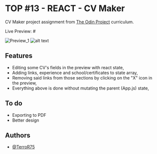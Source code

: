 # TOP #13 - REACT - CV Maker

CV Maker project assignment from [The Odin Project](https://www.theodinproject.com) curriculum.

Live Preview: #

![Preview_1](#)
![alt text](#)

## Features

- Editing some CV's fields in the preview with react state,
- Adding links, experience and school/certificates to state array,
- Removing said links from those sections by clicking on the "X" icon in the preview,
- Everything above is done without mutating the parent (App.js) state,

## To do

- Exporting to PDF
- Better design

## Authors

- [@TerroR75](https://github.com/TerroR75)

